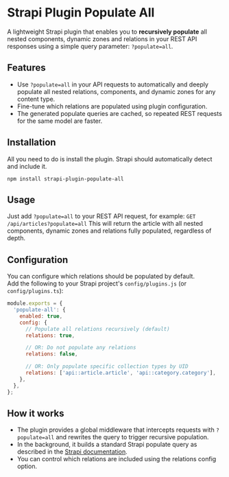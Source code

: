 # Strapi Plugin Populate All

A lightweight Strapi plugin that enables you to **recursively populate** all nested components, dynamic zones and relations in your REST API responses using a simple query parameter: `?populate=all`.

## Features

- Use `?populate=all` in your API requests to automatically and deeply populate all nested relations, components, and dynamic zones for any content type.
- Fine-tune which relations are populated using plugin configuration.
- The generated populate queries are cached, so repeated REST requests for the same model are faster.

## Installation

All you need to do is install the plugin. Strapi should automatically detect and include it.

```
npm install strapi-plugin-populate-all
```

## Usage

Just add `?populate=all` to your REST API request, for example: `GET /api/articles?populate=all`
This will return the article with all nested components, dynamic zones and relations fully populated, regardless of depth.

## Configuration

You can configure which relations should be populated by default.  
Add the following to your Strapi project's `config/plugins.js` (or `config/plugins.ts`):

```js
module.exports = {
  'populate-all': {
    enabled: true,
    config: {
      // Populate all relations recursively (default)
      relations: true,

      // OR: Do not populate any relations
      relations: false,

      // OR: Only populate specific collection types by UID
      relations: ['api::article.article', 'api::category.category'],
    },
  },
};
```

## How it works

- The plugin provides a global middleware that intercepts requests with `?populate=all` and rewrites the query to trigger recursive population.
- In the background, it builds a standard Strapi populate query as described in the [Strapi documentation](https://docs.strapi.io/cms/api/rest/populate-select).
- You can control which relations are included using the relations config option.
